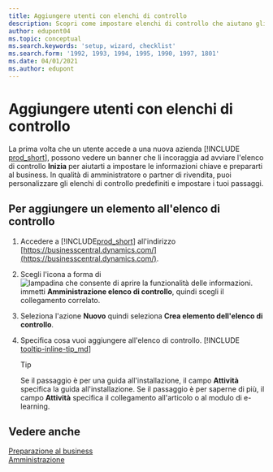 ```yaml
---
title: Aggiungere utenti con elenchi di controllo
description: Scopri come impostare elenchi di controllo che aiutano gli utenti a iniziare a utilizzare Business Central.
author: edupont04
ms.topic: conceptual
ms.search.keywords: 'setup, wizard, checklist'
ms.search.form: '1992, 1993, 1994, 1995, 1990, 1997, 1801'
ms.date: 04/01/2021
ms.author: edupont
---
```

# <a name="onboard-users-with-checklists"></a><a name="onboard-users-with-checklists"></a>Aggiungere utenti con elenchi di controllo

La prima volta che un utente accede a una nuova azienda [!INCLUDE [prod_short](includes/prod_short.md)], possono vedere un banner che li incoraggia ad avviare l'elenco di controllo **Inizia** per aiutarti a impostare le informazioni chiave e prepararti al business. In qualità di amministratore o partner di rivendita, puoi personalizzare gli elenchi di controllo predefiniti e impostare i tuoi passaggi.

## <a name="to-add-an-item-to-the-checklist"></a><a name="to-add-an-item-to-the-checklist"></a>Per aggiungere un elemento all'elenco di controllo

1. Accedere a [!INCLUDE[prod_short](includes/prod_short.md)] all'indirizzo [https://businesscentral.dynamics.com/](https://businesscentral.dynamics.com/).

2. Scegli l'icona a forma di ![lampadina che consente di aprire la funzionalità delle informazioni.](media/ui-search/search_small.png "Informazioni sull'operazione che si desidera eseguire") immetti **Amministrazione elenco di controllo**, quindi scegli il collegamento correlato.  

3. Seleziona l'azione **Nuovo** quindi seleziona **Crea elemento dell'elenco di controllo**.  

4. Specifica cosa vuoi aggiungere all'elenco di controllo. [!INCLUDE [tooltip-inline-tip_md](includes/tooltip-inline-tip_md.md)]

    > [!TIP]
    > Se il passaggio è per una guida all'installazione, il campo **Attività** specifica la guida all'installazione. Se il passaggio è per saperne di più, il campo **Attività** specifica il collegamento all'articolo o al modulo di e-learning.

## <a name="see-also"></a><a name="see-also"></a>Vedere anche

[Preparazione al business](ui-get-ready-business.md)  
[Amministrazione](admin-setup-and-administration.md)  
